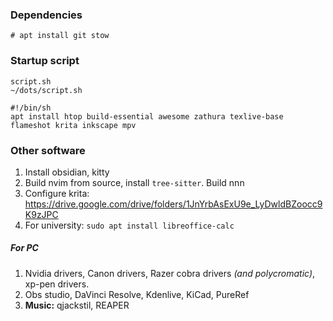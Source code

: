 ### Dependencies
```
# apt install git stow
```
### Startup script
```
script.sh
~/dots/script.sh

#!/bin/sh
apt install htop build-essential awesome zathura texlive-base flameshot krita inkscape mpv
```
### Other software
1. Install obsidian, kitty
2. Build nvim from source, install `tree-sitter`. Build nnn
3. Configure krita: https://drive.google.com/drive/folders/1JnYrbAsExU9e_LyDwldBZoocc9K9zJPC
4. For university: `sudo apt install libreoffice-calc`
##### For PC
1. Nvidia drivers, Canon drivers, Razer cobra drivers *(and polycromatic)*, xp-pen drivers.
2. Obs studio, DaVinci Resolve, Kdenlive, KiCad, PureRef
3. **Music:** qjackstil, REAPER
